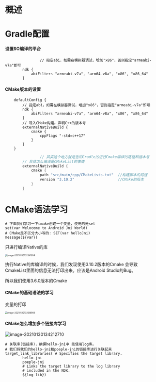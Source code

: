 # 概述





# Gradle配置

#### 设置SO编译的平台

```
 				// 指定abi，如需在模拟器调试，增加"x86"，否则指定"armeabi-v7a"即可
        ndk {
            abiFilters "armeabi-v7a", "arm64-v8a", "x86", "x86_64"
        }
```

#### CMake版本的设置

```
    defaultConfig {
        // 指定abi，如需在模拟器调试，增加"x86"，否则指定"armeabi-v7a"即可
        ndk {
            abiFilters "armeabi-v7a", "arm64-v8a", "x86", "x86_64"
        }
        // 导入CMake构建。声明C++的版本号
        externalNativeBuild {
            cmake {
                cppFlags "-std=c++17"
            }
        }
    }
```



```groovy
				// 其实这个地方就是告知Gradle的进行Cmake编译的路径和版本号
        // 具体怎么编译是CMakeList的事情
        externalNativeBuild {
            cmake {
                path "src/main/cpp/CMakeLists.txt"  //构建脚本的路径
                version "3.10.2"                    //CMake的版本
            }
        }
```





# CMake语法学习

```
# 下面我们学习一下cmake创建一个变量，使用的是set
set(var Welocome to Android Jni World)
# CMake是不区分大小写的: SET(var helloJni)
message(${var})
```

只进行编译Native的库

<img src="https://gitee.com/frewen1225/ImageUploader/raw/master/freweniMac/20210130132342.png" alt="image-20210130132341954" style="zoom:50%;" />



执行Native的库编译的时候，我们发现使用3.10.2版本的Cmake 会导致CmakeList里面的信息无法打印出来。应该是Android Studio的Bug。

所以我们使用3.6.0版本的Cmake



#### CMake的基础语法的学习



变量的打印

<img src="https://gitee.com/frewen1225/ImageUploader/raw/master/freweniMac/20210130133127.png" alt="image-20210130133126983" style="zoom:50%;" />







#### CMake怎么增加多个链接库学习

![image-20210130134212710](https://gitee.com/frewen1225/ImageUploader/raw/master/freweniMac/20210130134212.png)



```
# 关联库(链接库)，确保hello-jni中 能使用log库。
# 我们将我们的hello-jni和poeple-jni的链接库进行关联起来
target_link_libraries( # Specifies the target library.
        hello-jni
        poeple-jni
        # Links the target library to the log library
        # included in the NDK.
        ${log-lib})

```













